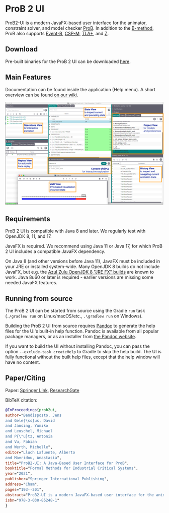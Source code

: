 # ProB 2 UI

ProB2-UI is a modern JavaFX-based user interface for the animator, constraint solver, and model checker [ProB](https://prob.hhu.de).
In addition to the [B-method](http://en.wikipedia.org/wiki/B-Method), ProB also supports [Event-B](http://www.event-b.org), [CSP-M](http://en.wikipedia.org/wiki/Communicating_sequential_processes), [TLA+](http://research.microsoft.com/en-us/um/people/lamport/tla/tla.html), and [Z](http://en.wikipedia.org/wiki/Z_notation).

## Download

Pre-built binaries for the ProB 2 UI can be downloaded [here](https://prob.hhu.de/w/index.php?title=Download#ProB2-UI).

## Main Features

Documentation can be found inside the application (Help menu).
A short overview can be found [on our wiki](https://prob.hhu.de/w/index.php/ProB2-UI).

![Main Window of ProB2-UI](/doc/prob2ui-screenshot2.png?raw=true "Main Window of ProB2-UI")

## Requirements

ProB 2 UI is compatible with Java 8 and later.
We regularly test with OpenJDK 8, 11, and 17.

JavaFX is required.
We recommend using Java 11 or Java 17, for which ProB 2 UI includes a compatible JavaFX dependency.

On Java 8 (and other versions before Java 11), JavaFX must be included in your JRE or installed system-wide.
Many OpenJDK 8 builds do not include JavaFX, but e.g. the [Azul Zulu OpenJDK 8 "JRE FX" builds](https://www.azul.com/downloads/?version=java-8-lts&package=jre-fx) are known to work.
Java 8u60 or later is required - earlier versions are missing some needed JavaFX features.

## Running from source

The ProB 2 UI can be started from source using the Gradle `run` task (`./gradlew run` on Linux/macOS/etc., `.\gradlew run` on Windows).

Building the ProB 2 UI from source requires [Pandoc](https://pandoc.org/) to generate the help files for the UI's built-in help function. Pandoc is available from all popular package managers, or as an installer from [the Pandoc website](https://pandoc.org/installing.html).

If you want to build the UI without installing Pandoc, you can pass the option `--exclude-task createHelp` to Gradle to skip the help build. The UI is fully functional without the built help files, except that the help window will have no content.

## Paper/Citing

Paper: [Springer Link](https://link.springer.com/chapter/10.1007/978-3-030-85248-1_12), [ResearchGate](https://www.researchgate.net/publication/353989368_ProB2-UI_A_Java-Based_User_Interface_for_ProB)

BibTeX citation:

```bibtex
@InProceedings{prob2ui,
author="Bendisposto, Jens
and Gele{\ss}us, David
and Jansing, Yumiko
and Leuschel, Michael
and P{\"u}tz, Antonia
and Vu, Fabian
and Werth, Michelle",
editor="Lluch Lafuente, Alberto
and Mavridou, Anastasia",
title="ProB2-UI: A Java-Based User Interface for ProB",
booktitle="Formal Methods for Industrial Critical Systems",
year="2021",
publisher="Springer International Publishing",
address="Cham",
pages="193--201",
abstract="ProB2-UI is a modern JavaFX-based user interface for the animator, constraint solver, and model checker ProB. We present the main features of the tool, especially compared to ProB's previous user interfaces and other available tools for B, Event-B, and other formalisms. We also present some of ProB2-UI's history as well as its uses in the industry since its release in 2019.",
isbn="978-3-030-85248-1"
}
```
